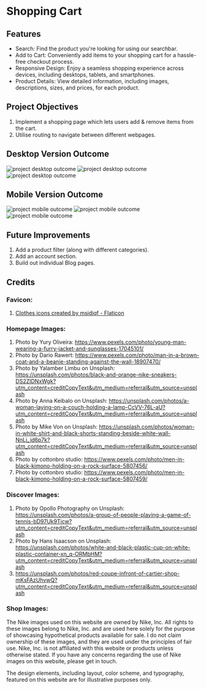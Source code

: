 # Shopping Cart

## Features

- Search: Find the product you're looking for using our searchbar.
- Add to Cart: Conveniently add items to your shopping cart for a hassle-free checkout process.
- Responsive Design: Enjoy a seamless shopping experience across devices, including desktops, tablets, and smartphones.
- Product Details: View detailed information, including images, descriptions, sizes, and prices, for each product.

## Project Objectives

1. Implement a shopping page which lets users add & remove items from the cart.
1. Utilise routing to navigate between different webpages.

## Desktop Version Outcome

![project desktop outcome](./public/desktop-homepage.webp)
![project desktop outcome](./public/desktop-product.webp)
![project desktop outcome](./public/desktop-checkout.webp)

## Mobile Version Outcome

![project mobile outcome](./public/mobile-homepage.webp)
![project mobile outcome](./public/mobile-product.webp)
![project mobile outcome](./public/mobile-checkout.webp)

## Future Improvements

1. Add a product filter (along with different categories).
2. Add an account section.
3. Build out individual Blog pages.

## Credits

### Favicon:

1. <a href="https://www.flaticon.com/free-icons/clothes" title="clothes icons">Clothes icons created by msidiqf - Flaticon</a>

### Homepage Images:

1. Photo by Yury Oliveira: https://www.pexels.com/photo/young-man-wearing-a-furry-jacket-and-sunglasses-17045101/
2. Photo by Dario Rawert: https://www.pexels.com/photo/man-in-a-brown-coat-and-a-beanie-standing-against-the-wall-18907470/
3. Photo by Yalamber Limbu on Unsplash: https://unsplash.com/photos/black-and-orange-nike-sneakers-DS2ZIDNxWgk?utm_content=creditCopyText&utm_medium=referral&utm_source=unsplash
4. Photo by Anna Keibalo on Unsplash: https://unsplash.com/photos/a-woman-laying-on-a-couch-holding-a-lamp-CcVV-76L-aU?utm_content=creditCopyText&utm_medium=referral&utm_source=unsplash
5. Photo by Mike Von on Unsplash: https://unsplash.com/photos/woman-in-white-shirt-and-black-shorts-standing-beside-white-wall-NnLj_jd6p7k?utm_content=creditCopyText&utm_medium=referral&utm_source=unsplash
6. Photo by cottonbro studio: https://www.pexels.com/photo/men-in-black-kimono-holding-on-a-rock-surface-5807456/
7. Photo by cottonbro studio: https://www.pexels.com/photo/men-in-black-kimono-holding-on-a-rock-surface-5807459/

### Discover Images:

1. Photo by Opollo Photography on Unsplash: https://unsplash.com/photos/a-group-of-people-playing-a-game-of-tennis-bD97Uk9Ticw?utm_content=creditCopyText&utm_medium=referral&utm_source=unsplash
2. Photo by Hans Isaacson on Unsplash: https://unsplash.com/photos/white-and-black-plastic-cup-on-white-plastic-container-xn_q-ORMbHM?utm_content=creditCopyText&utm_medium=referral&utm_source=unsplash
3. https://unsplash.com/photos/red-coupe-infront-of-cartier-shop-mKsFAzUhvwQ?utm_content=creditCopyText&utm_medium=referral&utm_source=unsplash

### Shop Images:

The Nike images used on this website are owned by Nike, Inc. All rights to these images belong to Nike, Inc. and are used here solely for the purpose of showcasing hypothetical products available for sale. I do not claim ownership of these images, and they are used under the principles of fair use. Nike, Inc. is not affiliated with this website or products unless otherwise stated. If you have any concerns regarding the use of Nike images on this website, please get in touch.

The design elements, including layout, color scheme, and typography, featured on this website are for illustrative purposes only.
